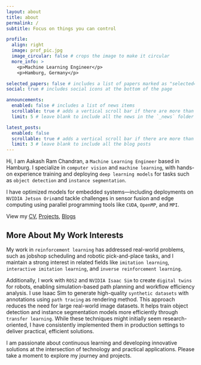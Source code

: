 ```yaml
---
layout: about
title: about
permalink: /
subtitle: Focus on things you can control

profile:
  align: right
  image: prof_pic.jpg
  image_circular: false # crops the image to make it circular
  more_info: >
    <p>Machine Learning Engineer</p>
    <p>Hamburg, Germany</p>

selected_papers: false # includes a list of papers marked as "selected={true}"
social: true # includes social icons at the bottom of the page

announcements:
  enabled: false # includes a list of news items
  scrollable: true # adds a vertical scroll bar if there are more than 3 news items
  limit: 5 # leave blank to include all the news in the `_news` folder

latest_posts:
  enabled: false
  scrollable: true # adds a vertical scroll bar if there are more than 3 new posts items
  limit: 3 # leave blank to include all the blog posts
---
```


Hi, I am Aakash Ram Chandran, a `Machine Learning Engineer` based in Hamburg. I specialize in `computer vision` and `machine learning`, with hands-on experience training and deploying `deep learning models` for tasks such as `object detection` and `instance segmentation`.

I have optimized models for embedded systems—including deployments on `NVIDIA Jetson Orin`and tackle challenges in sensor fusion and edge computing using parallel programming tools like `CUDA`, `OpenMP`, and `MPI`.

View my [CV](/cv/), [Projects](/projects/), [Blogs](/blog/)

## More About My Work Interests

My work in `reinforcement learning` has addressed real-world problems, such as jobshop scheduling and robotic pick-and-place tasks, and I maintain a strong interest in related fields like `imitation learning`, `interactive imitation learning`, and `inverse reinforcement learning`.

Additionally, I work with `ROS2` and `NVIDIA Isaac Sim` to create `digital twins` for robots, enabling simulation-based path planning and workflow efficiency analysis. I use Isaac Sim to generate high-quality `synthetic datasets` with annotations using `path tracing` as rendering method. This approach reduces the need for large real-world image datasets. It helps train object detection and instance segmentation models more efficiently through `transfer learning`. While these techniques might initially seem research-oriented, I have consistently implemented them in production settings to deliver practical, efficient solutions.

I am passionate about continuous learning and developing innovative solutions at the intersection of technology and practical applications. Please take a moment to explore my journey and projects.